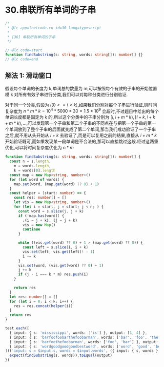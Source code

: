 # 30.串联所有单词的子串

```ts
/*
 * @lc app=leetcode.cn id=30 lang=typescript
 *
 * [30] 串联所有单词的子串
 */

// @lc code=start
function findSubstring(s: string, words: string[]): number[] {}
// @lc code=end
```

## 解法 1: 滑动窗口

假设每个单词的长度为 k,单词总的数量为 m,可以按照每个有效的子串的开始位置模 k 对所有有效子串进行分类,我们可以对每种分类进行分别验证.

对于同一个分类,假设为 $i(0<=i<k)$,如果我们分别对每个子串进行验证,则时间复杂度为 $n*m*k=10^4*5000*30=1.5*10^9$ 会超时,不过题目中给出的每个单词长度都是固定为 k 的,所以这个分类中的子串分别为 $[i,i+m*k),[i+k,i+k+m*k),...$,可以发现第一个子串和第二个子串的不同点在与把第一个子串的第一个单词放到了整个子串的后面就变成了第二个单词,那当我们成功验证了一个子串之后,就不用从头开始从 $i+k$ 去验证了,而是可以复用之前的结果,直接从 $i+m*k$ 开始验证既可,而如果发现某一段单词是不合法的,那可以直接跳过这段.经过这两重优化,可以将时间复杂度优化为 $n*m$

```ts
function findSubstring(s: string, words: string[]): number[] {
  const n = s.length,
    m = words.length,
    k = words[0].length
  const map = new Map<string, number>()
  for (let word of words) {
    map.set(word, (map.get(word) ?? 0) + 1)
  }
  const helper = (start: number) => {
    const res: number[] = []
    let vis = new Map<string, number>()
    for (let i = start, j = start; j < n; ) {
      const word = s.slice(j, j + k)
      if (!map.has(word)) {
        ;(i = j + k), (j = j + k)
        vis = new Map()
        continue
      }

      while ((vis.get(word) ?? 0) + 1 > (map.get(word) ?? 0)) {
        const left = s.slice(i, i + k)
        vis.set(left, vis.get(left)! - 1)
        i += k
      }
      vis.set(word, (vis.get(word) ?? 0) + 1)
      j += k
      if (j - i === k * m) res.push(i)
    }

    return res
  }
  let res: number[] = []
  for (let i = 0; i < k; i++) {
    res = res.concat(helper(i))
  }
  return res
}
```

```ts
test.each([
  { input: { s: 'mississippi', words: ['is'] }, output: [1, 4] },
  { input: { s: 'barfoofoobarthefoobarman', words: ['bar', 'foo', 'the'] }, output: [6, 9, 12] },
  { input: { s: 'barfoothefoobarman', words: ['foo', 'bar'] }, output: [0, 9] },
  { input: { s: 'wordgoodgoodgoodbestword', words: ['word', 'good', 'best', 'word'] }, output: [] },
])('input: s = $input.s, words = $input.words', ({ input: { s, words }, output }) => {
  expect(findSubstring(s, words)).toEqual(output)
})
```
